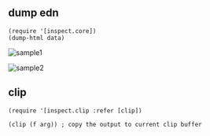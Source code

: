 ## dump edn
```
(require '[inspect.core])
(dump-html data)
```

![sample1](https://imgur.com/l1JbgEB)

![sample2](https://imgur.com/HVVvU3k)



## clip
```
(require '[inspect.clip :refer [clip])

(clip (f arg)) ; copy the output to current clip buffer
```
